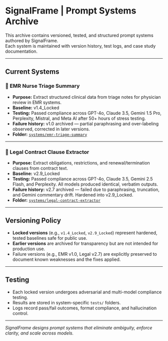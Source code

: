 # SignalFrame | Prompt Systems Archive

This archive contains versioned, tested, and structured prompt systems authored by SignalFrame.  
Each system is maintained with version history, test logs, and case study documentation.

---

## Current Systems

### 🏥 EMR Nurse Triage Summary
- **Purpose:** Extract structured clinical data from triage notes for physician review in EMR systems.  
- **Baseline:** v1.4_Locked  
- **Testing:** Passed compliance across GPT-4o, Claude 3.5, Gemini 1.5 Pro, Perplexity, Mistral, and Meta AI after 50+ hours of stress testing.  
- **Failure history:** v1.0 archived — partial paraphrasing and over-labeling observed, corrected in later versions.  
- **Folder:** [`systems/emr-triage-summary`](systems/emr-triage-summary)  

---

### 📄 Legal Contract Clause Extractor
- **Purpose:** Extract obligations, restrictions, and renewal/termination clauses from contract text.  
- **Baseline:** v2.9_Locked  
- **Testing:** Passed compliance across GPT-4o, Claude 3.5, Gemini 2.5 Flash, and Perplexity. All models produced identical, verbatim outputs.  
- **Failure history:** v2.7 archived — failed due to paraphrasing, truncation, and Gemini commentary drift. Hardened into v2.9_Locked.  
- **Folder:** [`systems/legal-contract-extractor`](systems/legal-contract-extractor)  

---

## Versioning Policy
- **Locked versions** (e.g., `v1.4_Locked`, `v2.9_Locked`) represent hardened, tested baselines safe for public use.  
- **Earlier versions** are archived for transparency but are not intended for production use.  
- Failure versions (e.g., EMR v1.0, Legal v2.7) are explicitly preserved to document known weaknesses and the fixes applied.  

---

## Testing
- Each locked version undergoes adversarial and multi-model compliance testing.  
- Results are stored in system-specific `tests/` folders.  
- Logs record pass/fail outcomes, format compliance, and hallucination control.  

---

*SignalFrame designs prompt systems that eliminate ambiguity, enforce clarity, and scale across models.*
